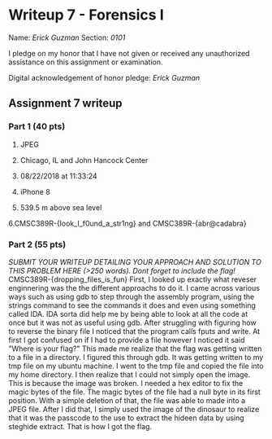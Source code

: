 Writeup 7 - Forensics I
======

Name: *Erick Guzman*
Section: *0101*

I pledge on my honor that I have not given or received any unauthorized assistance on this assignment or examination.

Digital acknowledgement of honor pledge: *Erick Guzman*

## Assignment 7 writeup

### Part 1 (40 pts)

1. JPEG

2. Chicago, IL and John Hancock Center

3. 08/22/2018 at 11:33:24

4. iPhone 8

5. 539.5 m above sea level

6.CMSC389R-{look_I_f0und_a_str1ng} and CMSC389R-{abr@cadabra}
 
### Part 2 (55 pts)

*SUBMIT YOUR WRITEUP DETAILING YOUR APPROACH AND SOLUTION TO THIS PROBLEM HERE (>250 words). Dont forget to include the flag!*
CMSC389R-{dropping_files_is_fun}
First, I looked up exactly what reveser enginnering was the the different approachs to do it. I came across various ways such as using gdb to step through the assembly program, using the strings command to see the commands it does and even using something called IDA. IDA sorta did help me by being able to look at all the code at once but it was not as useful using gdb. After struggling with figuring how to reverse the binary file I noticed that the program calls fputs and write. At first I got confused on if I had to provide a file however I noticed it said "Where is your flag?" This made me realize that the flag was getting written to a file in a directory. I figured this through gdb. It was getting written to my tmp file on my ubuntu machine. I went to the tmp file and copied the file into my home directory. I then realize that I could not simply open the image. This is because the image was broken. I needed a hex editor to fix the magic bytes of the file. The magic bytes of the file had a null byte in its first position. With a simple deletion of that, the file was able to made into a JPEG file. After I did that, I simply used the image of the dinosaur to realize that it was the passcode to the use to extract the hideen data by using steghide extract. That is how I got the flag.